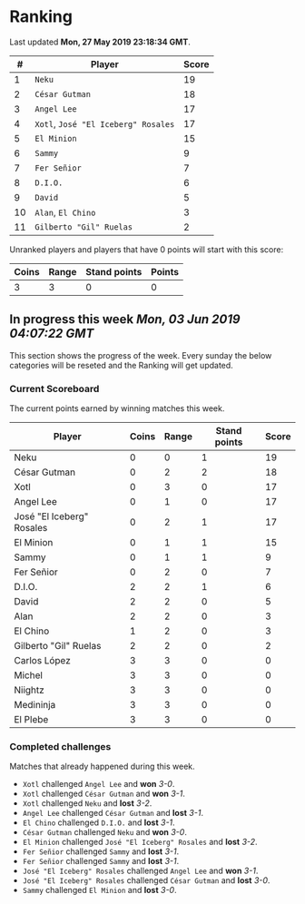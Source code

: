 # Ranking

Last updated **Mon, 27 May 2019 23:18:34 GMT**.

|#|Player|Score|
|-|------|-----|
|1|`Neku`|19|
|2|`César Gutman`|18|
|3|`Angel Lee`|17|
|4|`Xotl`, `José "El Iceberg" Rosales`|17|
|5|`El Minion`|15|
|6|`Sammy`|9|
|7|`Fer Señior`|7|
|8|`D.I.O.`|6|
|9|`David`|5|
|10|`Alan`, `El Chino`|3|
|11|`Gilberto "Gil" Ruelas`|2|

Unranked players and players that have 0 points will start with this score:

|Coins|Range|Stand points|Points|
|-----|-----|------------|------|
|3|3|0|0|

## In progress this week *Mon, 03 Jun 2019 04:07:22 GMT*
This section shows the progress of the week. Every sunday the below categories will be reseted and the Ranking will get updated.

### Current Scoreboard
The current points earned by winning matches this week.

|Player|Coins|Range|Stand points|Score|
|------|-----|-----|------------|-----|
|Neku|0|0|1|19|
|César Gutman|0|2|2|18|
|Xotl|0|3|0|17|
|Angel Lee|0|1|0|17|
|José "El Iceberg" Rosales|0|2|1|17|
|El Minion|0|1|1|15|
|Sammy|0|1|1|9|
|Fer Señior|0|2|0|7|
|D.I.O.|2|2|1|6|
|David|2|2|0|5|
|Alan|2|2|0|3|
|El Chino|1|2|0|3|
|Gilberto "Gil" Ruelas|2|2|0|2|
|Carlos López|3|3|0|0|
|Michel|3|3|0|0|
|Niightz|3|3|0|0|
|Medininja|3|3|0|0|
|El Plebe|3|3|0|0|

### Completed challenges
Matches that already happened during this week.

* `Xotl` challenged `Angel Lee` and **won** *3-0*.
* `Xotl` challenged `César Gutman` and **won** *3-1*.
* `Xotl` challenged `Neku` and **lost** *3-2*.
* `Angel Lee` challenged `César Gutman` and **lost** *3-1*.
* `El Chino` challenged `D.I.O.` and **lost** *3-1*.
* `César Gutman` challenged `Neku` and **won** *3-0*.
* `El Minion` challenged `José "El Iceberg" Rosales` and **lost** *3-2*.
* `Fer Señior` challenged `Sammy` and **lost** *3-1*.
* `Fer Señior` challenged `Sammy` and **lost** *3-1*.
* `José "El Iceberg" Rosales` challenged `Angel Lee` and **won** *3-1*.
* `José "El Iceberg" Rosales` challenged `César Gutman` and **lost** *3-0*.
* `Sammy` challenged `El Minion` and **lost** *3-0*.
